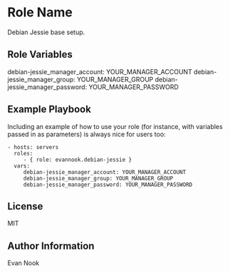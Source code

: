 Role Name
=========

Debian Jessie base setup.

Role Variables
--------------

debian-jessie_manager_account: YOUR_MANAGER_ACCOUNT
debian-jessie_manager_group: YOUR_MANAGER_GROUP
debian-jessie_manager_password: YOUR_MANAGER_PASSWORD

Example Playbook
----------------

Including an example of how to use your role (for instance, with variables passed in as parameters) is always nice for users too:

    - hosts: servers
      roles:
         - { role: evannook.debian-jessie }
      vars:
         debian-jessie_manager_account: YOUR_MANAGER_ACCOUNT
         debian-jessie_manager_group: YOUR_MANAGER_GROUP
         debian-jessie_manager_password: YOUR_MANAGER_PASSWORD

License
-------

MIT

Author Information
------------------

Evan Nook <evan AT innonook.com>
